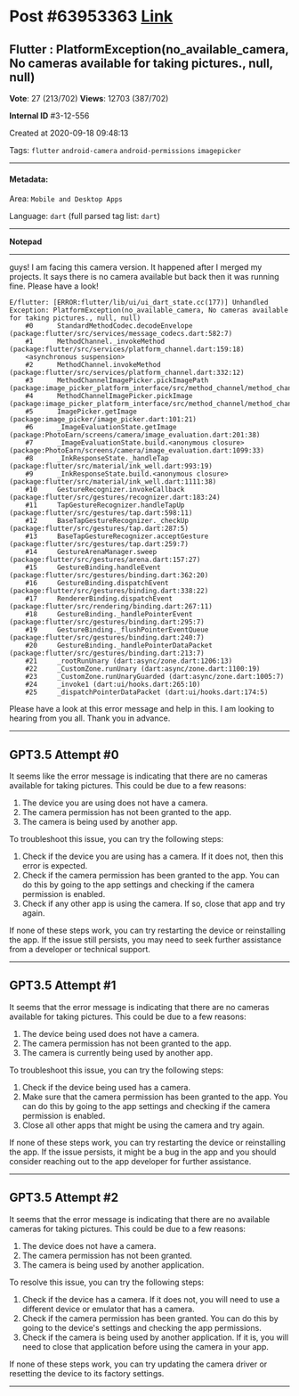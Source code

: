 
# Post \#63953363 [Link](https://stackoverflow.com/questions/63953363/)

## Flutter : PlatformException(no_available_camera, No cameras available for taking pictures., null, null)

**Vote**: 27 (213/702) **Views**: 12703 (387/702) 

**Internal ID** \#3-12-556

Created at 2020-09-18 09:48:13

Tags: `flutter` `android-camera` `android-permissions` `imagepicker`

----------

#### Metadata:

Area: `Mobile and Desktop Apps`

Language: `dart` (full parsed tag list: `dart`)

----------

**Notepad**


----------

guys! I am facing this camera version. It happened after I merged my projects. It says there is no camera available but back then it was running fine. Please have a look!
```
E/flutter: [ERROR:flutter/lib/ui/ui_dart_state.cc(177)] Unhandled Exception: PlatformException(no_available_camera, No cameras available for taking pictures., null, null)
    #0      StandardMethodCodec.decodeEnvelope (package:flutter/src/services/message_codecs.dart:582:7)
    #1      MethodChannel._invokeMethod (package:flutter/src/services/platform_channel.dart:159:18)
    <asynchronous suspension>
    #2      MethodChannel.invokeMethod (package:flutter/src/services/platform_channel.dart:332:12)
    #3      MethodChannelImagePicker.pickImagePath (package:image_picker_platform_interface/src/method_channel/method_channel_image_picker.dart:62:21)
    #4      MethodChannelImagePicker.pickImage (package:image_picker_platform_interface/src/method_channel/method_channel_image_picker.dart:30:25)
    #5      ImagePicker.getImage (package:image_picker/image_picker.dart:101:21)
    #6      _ImageEvaluationState.getImage (package:PhotoEarn/screens/camera/image_evaluation.dart:201:38)
    #7      _ImageEvaluationState.build.<anonymous closure> (package:PhotoEarn/screens/camera/image_evaluation.dart:1099:33)
    #8      _InkResponseState._handleTap (package:flutter/src/material/ink_well.dart:993:19)
    #9      _InkResponseState.build.<anonymous closure> (package:flutter/src/material/ink_well.dart:1111:38)
    #10     GestureRecognizer.invokeCallback (package:flutter/src/gestures/recognizer.dart:183:24)
    #11     TapGestureRecognizer.handleTapUp (package:flutter/src/gestures/tap.dart:598:11)
    #12     BaseTapGestureRecognizer._checkUp (package:flutter/src/gestures/tap.dart:287:5)
    #13     BaseTapGestureRecognizer.acceptGesture (package:flutter/src/gestures/tap.dart:259:7)
    #14     GestureArenaManager.sweep (package:flutter/src/gestures/arena.dart:157:27)
    #15     GestureBinding.handleEvent (package:flutter/src/gestures/binding.dart:362:20)
    #16     GestureBinding.dispatchEvent (package:flutter/src/gestures/binding.dart:338:22)
    #17     RendererBinding.dispatchEvent (package:flutter/src/rendering/binding.dart:267:11)
    #18     GestureBinding._handlePointerEvent (package:flutter/src/gestures/binding.dart:295:7)
    #19     GestureBinding._flushPointerEventQueue (package:flutter/src/gestures/binding.dart:240:7)
    #20     GestureBinding._handlePointerDataPacket (package:flutter/src/gestures/binding.dart:213:7)
    #21     _rootRunUnary (dart:async/zone.dart:1206:13)
    #22     _CustomZone.runUnary (dart:async/zone.dart:1100:19)
    #23     _CustomZone.runUnaryGuarded (dart:async/zone.dart:1005:7)
    #24     _invoke1 (dart:ui/hooks.dart:265:10)
    #25     _dispatchPointerDataPacket (dart:ui/hooks.dart:174:5)
```

Please have a look at this error message and help in this. I am looking to hearing from you all. Thank you in advance.


----------
        
## GPT3.5 Attempt \#0

It seems like the error message is indicating that there are no cameras available for taking pictures. This could be due to a few reasons:

1. The device you are using does not have a camera.
2. The camera permission has not been granted to the app.
3. The camera is being used by another app.

To troubleshoot this issue, you can try the following steps:

1. Check if the device you are using has a camera. If it does not, then this error is expected.
2. Check if the camera permission has been granted to the app. You can do this by going to the app settings and checking if the camera permission is enabled.
3. Check if any other app is using the camera. If so, close that app and try again.

If none of these steps work, you can try restarting the device or reinstalling the app. If the issue still persists, you may need to seek further assistance from a developer or technical support.

--------

## GPT3.5 Attempt \#1

It seems that the error message is indicating that there are no cameras available for taking pictures. This could be due to a few reasons:

1. The device being used does not have a camera.
2. The camera permission has not been granted to the app.
3. The camera is currently being used by another app.

To troubleshoot this issue, you can try the following steps:

1. Check if the device being used has a camera.
2. Make sure that the camera permission has been granted to the app. You can do this by going to the app settings and checking if the camera permission is enabled.
3. Close all other apps that might be using the camera and try again.

If none of these steps work, you can try restarting the device or reinstalling the app. If the issue persists, it might be a bug in the app and you should consider reaching out to the app developer for further assistance.

--------

## GPT3.5 Attempt \#2

It seems that the error message is indicating that there are no available cameras for taking pictures. This could be due to a few reasons:

1. The device does not have a camera.
2. The camera permission has not been granted.
3. The camera is being used by another application.

To resolve this issue, you can try the following steps:

1. Check if the device has a camera. If it does not, you will need to use a different device or emulator that has a camera.
2. Check if the camera permission has been granted. You can do this by going to the device's settings and checking the app permissions.
3. Check if the camera is being used by another application. If it is, you will need to close that application before using the camera in your app.

If none of these steps work, you can try updating the camera driver or resetting the device to its factory settings.

--------
